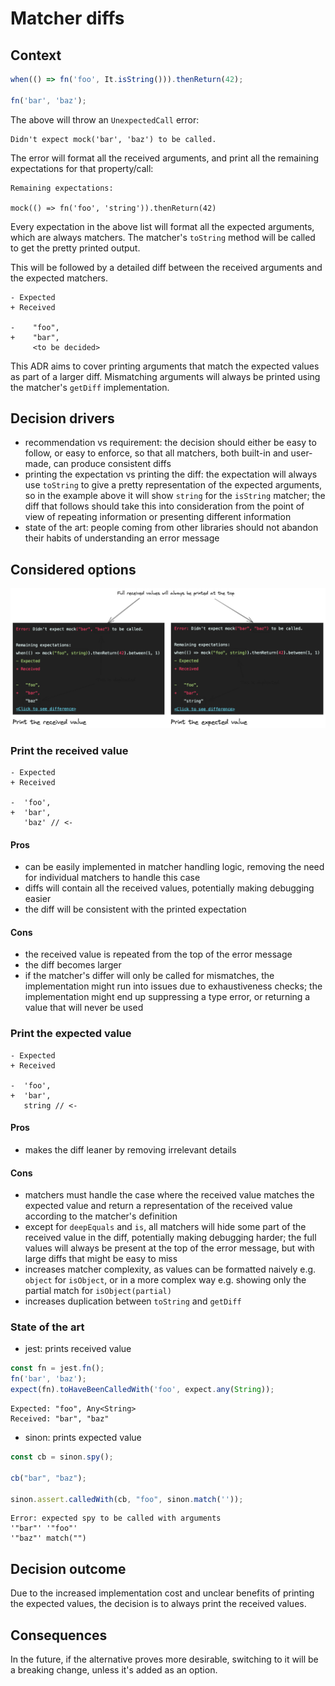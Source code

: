 # Matcher diffs

## Context

```typescript
when(() => fn('foo', It.isString())).thenReturn(42);

fn('bar', 'baz');
```

The above will throw an `UnexpectedCall` error:

```
Didn't expect mock('bar', 'baz') to be called.
```

The error will format all the received arguments, and print all the remaining expectations for that property/call: 

```
Remaining expectations:

mock(() => fn('foo', 'string')).thenReturn(42)
```

Every expectation in the above list will format all the expected arguments, which are always matchers. The matcher's `toString` method will be called to get the pretty printed output.

This will be followed by a detailed diff between the received arguments and the expected matchers.

```
- Expected
+ Received

-    "foo",
+    "bar",
     <to be decided>
```

This ADR aims to cover printing arguments that match the expected values as part of a larger diff. Mismatching arguments will always be printed using the matcher's `getDiff` implementation.

## Decision drivers

- recommendation vs requirement: the decision should either be easy to follow, or easy to enforce, so that all matchers, both built-in and user-made, can produce consistent diffs
- printing the expectation vs printing the diff: the expectation will always use `toString` to give a pretty representation of the expected arguments, so in the example above it will show `string` for the `isString` matcher; the diff that follows should take this into consideration from the point of view of repeating information or presenting different information
- state of the art: people coming from other libraries should not abandon their habits of understanding an error message

## Considered options

![Visual comparison of the considered options](matcher-diffs.png)

### Print the received value

```
- Expected
+ Received

-  'foo',
+  'bar',
   'baz' // <-
```

#### Pros

- can be easily implemented in matcher handling logic, removing the need for individual matchers to handle this case
- diffs will contain all the received values, potentially making debugging easier
- the diff will be consistent with the printed expectation

#### Cons

- the received value is repeated from the top of the error message
- the diff becomes larger
- if the matcher's differ will only be called for mismatches, the implementation might run into issues due to exhaustiveness checks; the implementation might end up suppressing a type error, or returning a value that will never be used

### Print the expected value

```
- Expected
+ Received

-  'foo',
+  'bar',
   string // <-
```

#### Pros

- makes the diff leaner by removing irrelevant details

#### Cons

- matchers must handle the case where the received value matches the expected value and return a representation of the received value according to the matcher's definition
- except for `deepEquals` and `is`, all matchers will hide some part of the received value in the diff, potentially making debugging harder; the full values will always be present at the top of the error message, but with large diffs that might be easy to miss
- increases matcher complexity, as values can be formatted naively e.g. `object` for `isObject`, or in a more complex way e.g. showing only the partial match for `isObject(partial)`
- increases duplication between `toString` and `getDiff`

### State of the art

- jest: prints received value

```typescript
const fn = jest.fn();
fn('bar', 'baz');
expect(fn).toHaveBeenCalledWith('foo', expect.any(String));
```

```
Expected: "foo", Any<String>
Received: "bar", "baz"
```

- sinon: prints expected value

```typescript
const cb = sinon.spy();

cb("bar", "baz");

sinon.assert.calledWith(cb, "foo", sinon.match(''));
```

```
Error: expected spy to be called with arguments 
'"bar"' '"foo"' 
'"baz"' match("")
```

## Decision outcome

Due to the increased implementation cost and unclear benefits of printing the expected values, the decision is to always print the received values.

## Consequences

In the future, if the alternative proves more desirable, switching to it will be a breaking change, unless it's added as an option.
